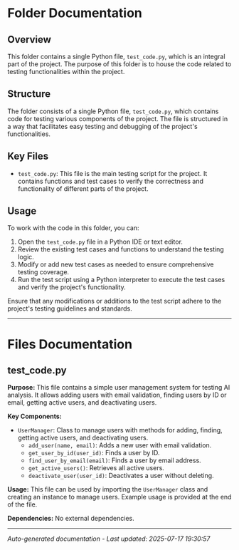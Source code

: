 # Folder Documentation

## Overview
This folder contains a single Python file, `test_code.py`, which is an integral part of the project. The purpose of this folder is to house the code related to testing functionalities within the project.

## Structure
The folder consists of a single Python file, `test_code.py`, which contains code for testing various components of the project. The file is structured in a way that facilitates easy testing and debugging of the project's functionalities.

## Key Files
- `test_code.py`: This file is the main testing script for the project. It contains functions and test cases to verify the correctness and functionality of different parts of the project.

## Usage
To work with the code in this folder, you can:
1. Open the `test_code.py` file in a Python IDE or text editor.
2. Review the existing test cases and functions to understand the testing logic.
3. Modify or add new test cases as needed to ensure comprehensive testing coverage.
4. Run the test script using a Python interpreter to execute the test cases and verify the project's functionality.

Ensure that any modifications or additions to the test script adhere to the project's testing guidelines and standards.

---

# Files Documentation

## test_code.py

**Purpose:** This file contains a simple user management system for testing AI analysis. It allows adding users with email validation, finding users by ID or email, getting active users, and deactivating users.

**Key Components:**
- `UserManager`: Class to manage users with methods for adding, finding, getting active users, and deactivating users.
  - `add_user(name, email)`: Adds a new user with email validation.
  - `get_user_by_id(user_id)`: Finds a user by ID.
  - `find_user_by_email(email)`: Finds a user by email address.
  - `get_active_users()`: Retrieves all active users.
  - `deactivate_user(user_id)`: Deactivates a user without deleting.
  
**Usage:** This file can be used by importing the `UserManager` class and creating an instance to manage users. Example usage is provided at the end of the file.

**Dependencies:** No external dependencies.

---
*Auto-generated documentation - Last updated: 2025-07-17 19:30:57*
